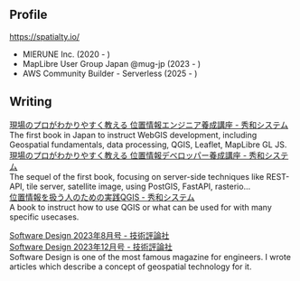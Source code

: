 ## Profile

https://spatialty.io/

- MIERUNE Inc. (2020 - )
- MapLibre User Group Japan @mug-jp (2023 - )
- AWS Community Builder - Serverless (2025 - )

## Writing

[現場のプロがわかりやすく教える 位置情報エンジニア養成講座 - 秀和システム](https://www.shuwasystem.co.jp/book/9784798068923.html)  
The first book in Japan to instruct WebGIS development, including Geospatial fundamentals, data processing, QGIS, Leaflet, MapLibre GL JS.  
[現場のプロがわかりやすく教える 位置情報デベロッパー養成講座 - 秀和システム](https://www.shuwasystem.co.jp/book/9784798072241.html)  
The sequel of the first book, focusing on server-side techniques like REST-API, tile server, satellite image, using PostGIS, FastAPI, rasterio...  
[位置情報を扱う人のための実践QGIS - 秀和システム](https://www.shuwasystem.co.jp/book/9784798074726.html)  
A book to instruct how to use QGIS or what can be used for with many specific usecases.



[Software Design 2023年8月号 - 技術評論社](https://gihyo.jp/magazine/SD/archive/2023/202308)  
[Software Design 2023年12月号 - 技術評論社](https://gihyo.jp/magazine/SD/archive/2023/202312)  
Software Design is one of the most famous magazine for engineers. I wrote articles which describe a concept of geospatial technology for it.
